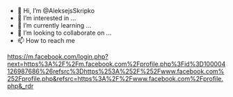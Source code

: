 - 👋 Hi, I’m @AleksejsSkripko
- 👀 I’m interested in ...
- 🌱 I’m currently learning ...
- 💞️ I’m looking to collaborate on ...
- 📫 How to reach me 

https://m.facebook.com/login.php?next=https%3A%2F%2Fm.facebook.com%2Fprofile.php%3Fid%3D100004126987686%26refsrc%3Dhttps%253A%252F%252Fwww.facebook.com%252Fprofile.php&refsrc=https%3A%2F%2Fwww.facebook.com%2Fprofile.php&_rdr

<!---
AleksejsSkripko/AleksejsSkripko is a ✨ special ✨ repository because its `README.md` (this file) appears on your GitHub profile.
You can click the Preview link to take a look at your changes.
--->
